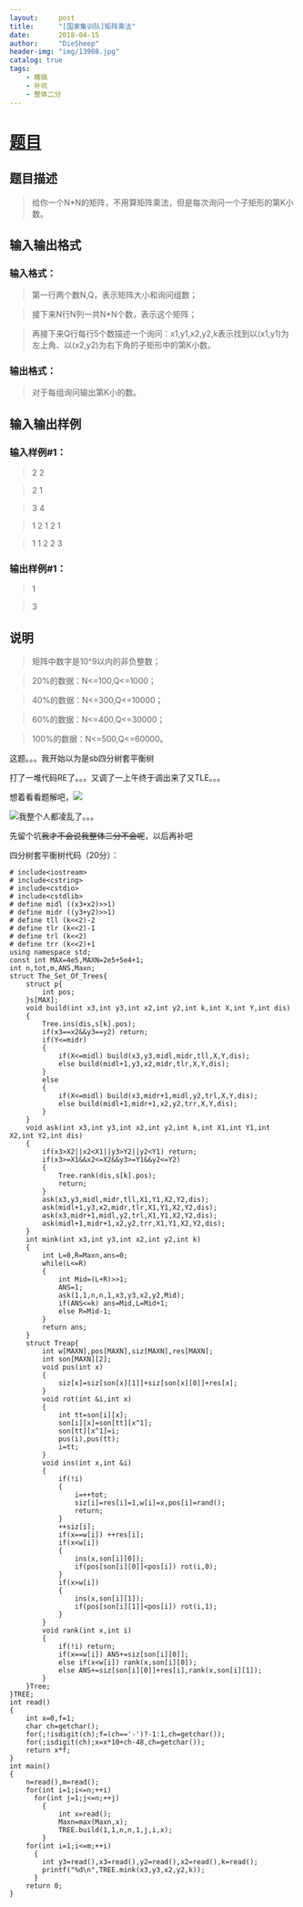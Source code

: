 ```yaml
---
layout:     post
title:      "[国家集训队]矩阵乘法"
date:       2018-04-15
author:     "DieSheep"
header-img: "img/13908.jpg"
catalog: true
tags:
    - 瞎搞
    - 补坑
    - 整体二分
---
```

# [题目](https://www.luogu.org/problemnew/show/P1527/)
## 题目描述
>给你一个N*N的矩阵，不用算矩阵乘法，但是每次询问一个子矩形的第K小数。

## 输入输出格式
### 输入格式：
>第一行两个数N,Q，表示矩阵大小和询问组数；

>接下来N行N列一共N*N个数，表示这个矩阵；

>再接下来Q行每行5个数描述一个询问：x1,y1,x2,y2,k表示找到以(x1,y1)为左上角、以(x2,y2)为右下角的子矩形中的第K小数。

### 输出格式：
>对于每组询问输出第K小的数。

## 输入输出样例
### 输入样例#1： 
>2 2

>2 1

>3 4

>1 2 1 2 1

>1 1 2 2 3

### 输出样例#1： 
>1

>3

## 说明
>矩阵中数字是10^9以内的非负整数；

>20%的数据：N<=100,Q<=1000；

>40%的数据：N<=300,Q<=10000；

>60%的数据：N<=400,Q<=30000；

>100%的数据：N<=500,Q<=60000。

这题。。。我开始以为是sb四分树套平衡树

打了一堆代码RE了。。。又调了一上午终于调出来了又TLE。。。

想着看看题解吧，![](/img/study/juzhenchengfa.jpg)

![](/img/423.jpg)我整个人都凌乱了。。。

先留个坑~~我才不会说我整体二分不会呢~~，以后再补吧

四分树套平衡树代码（20分）：
```
# include<iostream>
# include<cstring>
# include<cstdio>
# include<cstdlib>
# define midl ((x3+x2)>>1)
# define midr ((y3+y2)>>1)
# define tll (k<<2)-2
# define tlr (k<<2)-1
# define trl (k<<2)
# define trr (k<<2)+1
using namespace std;
const int MAX=4e5,MAXN=2e5+5e4+1;
int n,tot,m,ANS,Maxn;
struct The_Set_Of_Trees{
	struct p{
		int pos;
	}s[MAX];
	void build(int x3,int y3,int x2,int y2,int k,int X,int Y,int dis)
	{
		Tree.ins(dis,s[k].pos);
		if(x3==x2&&y3==y2) return;
		if(Y<=midr)
		{
			if(X<=midl) build(x3,y3,midl,midr,tll,X,Y,dis);
			else build(midl+1,y3,x2,midr,tlr,X,Y,dis);
		}
		else
		{
			if(X<=midl) build(x3,midr+1,midl,y2,trl,X,Y,dis);
			else build(midl+1,midr+1,x2,y2,trr,X,Y,dis);
		}
	}
	void ask(int x3,int y3,int x2,int y2,int k,int X1,int Y1,int X2,int Y2,int dis)
	{
		if(x3>X2||x2<X1||y3>Y2||y2<Y1) return;
		if(x3>=X1&&x2<=X2&&y3>=Y1&&y2<=Y2)
		{
			Tree.rank(dis,s[k].pos);
			return;
		}
		ask(x3,y3,midl,midr,tll,X1,Y1,X2,Y2,dis);
		ask(midl+1,y3,x2,midr,tlr,X1,Y1,X2,Y2,dis);
		ask(x3,midr+1,midl,y2,trl,X1,Y1,X2,Y2,dis);
		ask(midl+1,midr+1,x2,y2,trr,X1,Y1,X2,Y2,dis);
	}
	int mink(int x3,int y3,int x2,int y2,int k)
	{
		int L=0,R=Maxn,ans=0;
		while(L<=R)
		{
			int Mid=(L+R)>>1;
			ANS=1;
			ask(1,1,n,n,1,x3,y3,x2,y2,Mid);
			if(ANS<=k) ans=Mid,L=Mid+1;
			else R=Mid-1;
		}
		return ans;
	}
	struct Treap{
		int w[MAXN],pos[MAXN],siz[MAXN],res[MAXN];
		int son[MAXN][2];
		void pus(int x)
		{
			siz[x]=siz[son[x][1]]+siz[son[x][0]]+res[x];
		}
		void rot(int &i,int x)
		{
			int tt=son[i][x];
			son[i][x]=son[tt][x^1];
			son[tt][x^1]=i;
			pus(i),pus(tt);
			i=tt;
		}
		void ins(int x,int &i)
    	{
	       	if(!i)
   	    	{
   	   	 	    i=++tot;
   		        siz[i]=res[i]=1,w[i]=x,pos[i]=rand();
            	return;
        	}
        	++siz[i];
        	if(x==w[i]) ++res[i];
        	if(x<w[i])
        	{
            	ins(x,son[i][0]);
            	if(pos[son[i][0]]<pos[i]) rot(i,0);
        	}
        	if(x>w[i])
        	{
            	ins(x,son[i][1]);
            	if(pos[son[i][1]]<pos[i]) rot(i,1);
        	}
    	}
		void rank(int x,int i)
		{
			if(!i) return;
			if(x==w[i]) ANS+=siz[son[i][0]];
			else if(x<w[i]) rank(x,son[i][0]);
			else ANS+=siz[son[i][0]]+res[i],rank(x,son[i][1]);
		}
	}Tree;
}TREE;
int read()
{
	int x=0,f=1;
	char ch=getchar();
	for(;!isdigit(ch);f=(ch=='-')?-1:1,ch=getchar());
	for(;isdigit(ch);x=x*10+ch-48,ch=getchar());
	return x*f;
}
int main()
{
	n=read(),m=read();
	for(int i=1;i<=n;++i)
	  for(int j=1;j<=n;++j)
	    {
	    	int x=read();
	    	Maxn=max(Maxn,x);
	    	TREE.build(1,1,n,n,1,j,i,x);
		}
	for(int i=1;i<=m;++i)
	  {
	  	int y3=read(),x3=read(),y2=read(),x2=read(),k=read();
	  	printf("%d\n",TREE.mink(x3,y3,x2,y2,k));
	  }
	return 0;
}
```
